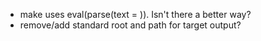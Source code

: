 - make uses eval(parse(text = )). Isn't there a better way?
- remove/add standard root and path for target output?
